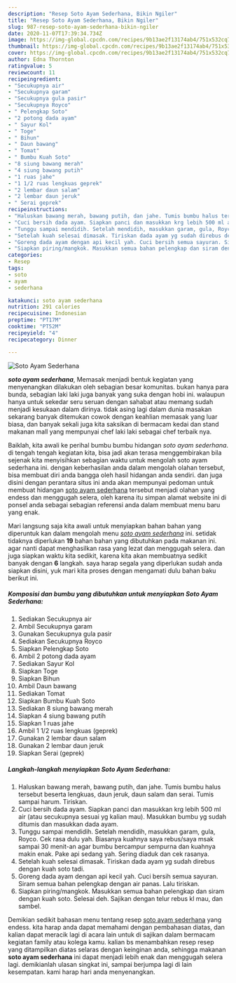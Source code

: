 ```yaml
---
description: "Resep Soto Ayam Sederhana, Bikin Ngiler"
title: "Resep Soto Ayam Sederhana, Bikin Ngiler"
slug: 987-resep-soto-ayam-sederhana-bikin-ngiler
date: 2020-11-07T17:39:34.734Z
image: https://img-global.cpcdn.com/recipes/9b13ae2f13174ab4/751x532cq70/soto-ayam-sederhana-foto-resep-utama.jpg
thumbnail: https://img-global.cpcdn.com/recipes/9b13ae2f13174ab4/751x532cq70/soto-ayam-sederhana-foto-resep-utama.jpg
cover: https://img-global.cpcdn.com/recipes/9b13ae2f13174ab4/751x532cq70/soto-ayam-sederhana-foto-resep-utama.jpg
author: Edna Thornton
ratingvalue: 5
reviewcount: 11
recipeingredient:
- "Secukupnya air"
- "Secukupnya garam"
- "Secukupnya gula pasir"
- "Secukupnya Royco"
- " Pelengkap Soto"
- "2 potong dada ayam"
- " Sayur Kol"
- " Toge"
- " Bihun"
- " Daun bawang"
- " Tomat"
- " Bumbu Kuah Soto"
- "8 siung bawang merah"
- "4 siung bawang putih"
- "1 ruas jahe"
- "1 1/2 ruas lengkuas geprek"
- "2 lembar daun salam"
- "2 lembar daun jeruk"
- " Serai geprek"
recipeinstructions:
- "Haluskan bawang merah, bawang putih, dan jahe. Tumis bumbu halus tersebut beserta lengkuas, daun jeruk, daun salam dan serai. Tumis sampai harum. Tiriskan."
- "Cuci bersih dada ayam. Siapkan panci dan masukkan krg lebih 500 ml air (atau secukupnya sesuai yg kalian mau). Masukkan bumbu yg sudah ditumis dan masukkan dada ayam."
- "Tunggu sampai mendidih. Setelah mendidih, masukkan garam, gula, Royco. Cek rasa dulu yah. Biasanya kuahnya saya rebus/saya msak sampai 30 menit-an agar bumbu bercampur sempurna dan kuahnya makin enak. Pake api sedang yah. Sering diaduk dan cek rasanya."
- "Setelah kuah selesai dimasak. Tiriskan dada ayam yg sudah direbus dengan kuah soto tadi."
- "Goreng dada ayam dengan api kecil yah. Cuci bersih semua sayuran. Siram semua bahan pelengkap dengan air panas. Lalu tiriskan."
- "Siapkan piring/mangkok. Masukkan semua bahan pelengkap dan siram dengan kuah soto. Selesai deh. Sajikan dengan telur rebus kl mau, dan sambel."
categories:
- Resep
tags:
- soto
- ayam
- sederhana

katakunci: soto ayam sederhana 
nutrition: 291 calories
recipecuisine: Indonesian
preptime: "PT17M"
cooktime: "PT52M"
recipeyield: "4"
recipecategory: Dinner

---
```



![Soto Ayam Sederhana](https://img-global.cpcdn.com/recipes/9b13ae2f13174ab4/751x532cq70/soto-ayam-sederhana-foto-resep-utama.jpg)

<b><i>soto ayam sederhana</i></b>, Memasak menjadi bentuk kegiatan yang menyenangkan dilakukan oleh sebagian besar komunitas. bukan hanya para bunda, sebagian laki laki juga banyak yang suka dengan hobi ini. walaupun hanya untuk sekedar seru seruan dengan sahabat atau memang sudah menjadi kesukaan dalam dirinya. tidak asing lagi dalam dunia masakan sekarang banyak ditemukan cowok dengan keahlian memasak yang luar biasa, dan banyak sekali juga kita saksikan di bermacam kedai dan stand makanan mall yang mempunyai chef laki laki sebagai chef terbaik nya.



Baiklah, kita awali ke perihal bumbu bumbu hidangan <i>soto ayam sederhana</i>. di tengah tengah kegiatan kita, bisa jadi akan terasa menggembirakan bila sejenak kita menyisihkan sebagian waktu untuk mengolah soto ayam sederhana ini. dengan keberhasilan anda dalam mengolah olahan tersebut, bisa membuat diri anda bangga oleh hasil hidangan anda sendiri. dan juga disini dengan perantara situs ini anda akan mempunyai pedoman untuk membuat hidangan <u>soto ayam sederhana</u> tersebut menjadi olahan yang endess dan menggugah selera, oleh karena itu simpan alamat website ini di ponsel anda sebagai sebagian referensi anda dalam membuat menu baru yang enak.


Mari langsung saja kita awali untuk menyiapkan bahan bahan yang diperuntuk kan dalam mengolah menu <u><i>soto ayam sederhana</i></u> ini. setidak tidaknya diperlukan <b>19</b> bahan bahan yang dibutuhkan pada makanan ini. agar nanti dapat menghasilkan rasa yang lezat dan menggugah selera. dan juga siapkan waktu kita sedikit, karena kita akan membuatnya sedikit banyak dengan <b>6</b> langkah. saya harap segala yang diperlukan sudah anda siapkan disini, yuk mari kita proses dengan mengamati dulu bahan baku berikut ini.

<!--inarticleads1-->

##### Komposisi dan bumbu yang dibutuhkan untuk menyiapkan Soto Ayam Sederhana:

1. Sediakan Secukupnya air
1. Ambil Secukupnya garam
1. Gunakan Secukupnya gula pasir
1. Sediakan Secukupnya Royco
1. Siapkan  Pelengkap Soto
1. Ambil 2 potong dada ayam
1. Sediakan  Sayur Kol
1. Siapkan  Toge
1. Siapkan  Bihun
1. Ambil  Daun bawang
1. Sediakan  Tomat
1. Siapkan  Bumbu Kuah Soto
1. Sediakan 8 siung bawang merah
1. Siapkan 4 siung bawang putih
1. Siapkan 1 ruas jahe
1. Ambil 1 1/2 ruas lengkuas (geprek)
1. Gunakan 2 lembar daun salam
1. Gunakan 2 lembar daun jeruk
1. Siapkan  Serai (geprek)




<!--inarticleads2-->

##### Langkah-langkah menyiapkan Soto Ayam Sederhana:

1. Haluskan bawang merah, bawang putih, dan jahe. Tumis bumbu halus tersebut beserta lengkuas, daun jeruk, daun salam dan serai. Tumis sampai harum. Tiriskan.
1. Cuci bersih dada ayam. Siapkan panci dan masukkan krg lebih 500 ml air (atau secukupnya sesuai yg kalian mau). Masukkan bumbu yg sudah ditumis dan masukkan dada ayam.
1. Tunggu sampai mendidih. Setelah mendidih, masukkan garam, gula, Royco. Cek rasa dulu yah. Biasanya kuahnya saya rebus/saya msak sampai 30 menit-an agar bumbu bercampur sempurna dan kuahnya makin enak. Pake api sedang yah. Sering diaduk dan cek rasanya.
1. Setelah kuah selesai dimasak. Tiriskan dada ayam yg sudah direbus dengan kuah soto tadi.
1. Goreng dada ayam dengan api kecil yah. Cuci bersih semua sayuran. Siram semua bahan pelengkap dengan air panas. Lalu tiriskan.
1. Siapkan piring/mangkok. Masukkan semua bahan pelengkap dan siram dengan kuah soto. Selesai deh. Sajikan dengan telur rebus kl mau, dan sambel.




Demikian sedikit bahasan menu tentang resep <u>soto ayam sederhana</u> yang endess. kita harap anda dapat memahami dengan pembahasan diatas, dan kalian dapat meracik lagi di acara lain untuk di sajikan dalam bermacam kegiatan family atau kolega kamu. kalian bs menambahkan resep resep yang ditampilkan diatas selaras dengan keinginan anda, sehingga makanan <b>soto ayam sederhana</b> ini dapat menjadi lebih enak dan menggugah selera lagi. demikianlah ulasan singkat ini, sampai berjumpa lagi di lain kesempatan. kami harap hari anda menyenangkan.

